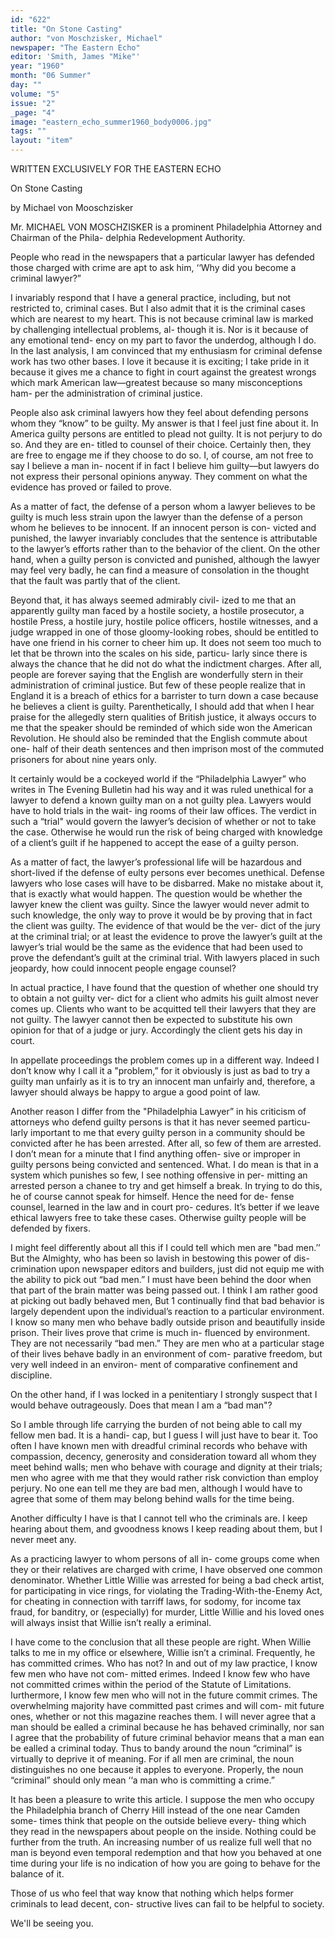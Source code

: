 ```yaml
---
id: "622"
title: "On Stone Casting"
author: "von Moschzisker, Michael"
newspaper: "The Eastern Echo"
editor: 'Smith, James "Mike"'
year: "1960"
month: "06 Summer"
day: ""
volume: "5"
issue: "2"
_page: "4"
image: "eastern_echo_summer1960_body0006.jpg"
tags: ""
layout: "item"
---
```

WRITTEN EXCLUSIVELY FOR THE EASTERN ECHO

On Stone Casting

by Michael von Mooschzisker

Mr. MICHAEL VON MOSCHZISKER is a prominent
Philadelphia Attorney and Chairman of the Phila-
delphia Redevelopment Authority.

People who read in the newspapers that a particular
lawyer has defended those charged with crime are
apt to ask him, ‘‘Why did you become a criminal
lawyer?”

I invariably respond that I have a general practice,
including, but not restricted to, criminal cases. But
I also admit that it is the criminal cases which are
nearest to my heart. This is not because criminal law
is marked by challenging intellectual problems, al-
though it is. Nor is it because of any emotional tend-
ency on my part to favor the underdog, although I
do. In the last analysis, I am convinced that my
enthusiasm for criminal defense work has two other
bases. I love it because it is exciting; I take pride
in it because it gives me a chance to fight in court
against the greatest wrongs which mark American
law—greatest because so many misconceptions ham-
per the administration of criminal justice.

People also ask criminal lawyers how they feel
about defending persons whom they “know” to be
guilty. My answer is that I feel just fine about it.
In America guilty persons are entitled to plead not
guilty. It is not perjury to do so. And they are en-
titled to counsel of their choice. Certainly then,
they are free to engage me if they choose to do so.
I, of course, am not free to say I believe a man in-
nocent if in fact I believe him guilty—but lawyers do
not express their personal opinions anyway. They
comment on what the evidence has proved or failed
to prove.

As a matter of fact, the defense of a person whom
a lawyer believes to be guilty is much less strain upon
the lawyer than the defense of a person whom he
believes to be innocent. If an innocent person is con-
victed and punished, the lawyer invariably concludes
that the sentence is attributable to the lawyer’s
efforts rather than to the behavior of the client. On
the other hand, when a guilty person is convicted
and punished, although the lawyer may feel very
badly, he can find a measure of consolation in the
thought that the fault was partly that of the client.

Beyond that, it has always seemed admirably civil-
ized to me that an apparently guilty man faced by a
hostile society, a hostile prosecutor, a hostile Press, a
hostile jury, hostile police officers, hostile witnesses,
and a judge wrapped in one of those gloomy-looking
robes, should be entitled to have one friend in his
corner to cheer him up. It does not seem too much to
let that be thrown into the scales on his side, particu-
larly since there is always the chance that he did not
do what the indictment charges. After all, people
are forever saying that the English are wonderfully
stern in their administration of criminal justice. But
few of these people realize that in England it is a
breach of ethics for a barrister to turn down a case
because he believes a client is guilty. Parenthetically,
I should add that when I hear praise for the allegedly
stern qualities of British justice, it always occurs to
me that the speaker should be reminded of which
side won the American Revolution. He should also
be reminded that the English commute about one-
half of their death sentences and then imprison most
of the commuted prisoners for about nine years only.

It certainly would be a cockeyed world if the
“Philadelphia Lawyer” who writes in The Evening
Bulletin had his way and it was ruled unethical for a
lawyer to defend a known guilty man on a not guilty
plea. Lawyers would have to hold trials in the wait-
ing rooms of their law offices. The verdict in such a
“trial" would govern the lawyer’s decision of
whether or not to take the case. Otherwise he would
run the risk of being charged with knowledge of a
client’s guilt if he happened to accept the ease of a
guilty person.

As a matter of fact, the lawyer’s professional life
will be hazardous and short-lived if the defense of
eulty persons ever becomes unethical. Defense
lawyers who lose cases will have to be disbarred.
Make no mistake about it, that is exactly what would
happen. The question would be whether the lawyer
knew the client was guilty. Since the lawyer would
never admit to such knowledge, the only way to
prove it would be by proving that in fact the client
was guilty. The evidence of that would be the ver-
dict of the jury at the criminal trial; or at least the
evidence to prove the lawyer’s guilt at the lawyer’s
trial would be the same as the evidence that had been
used to prove the defendant’s guilt at the criminal
trial. With lawyers placed in such jeopardy, how
could innocent people engage counsel?

In actual practice, I have found that the question
of whether one should try to obtain a not guilty ver-
dict for a client who admits his guilt almost never
comes up. Clients who want to be acquitted tell their
lawyers that they are not guilty. The lawyer cannot
then be expected to substitute his own opinion for
that of a judge or jury. Accordingly the client gets
his day in court.

In appellate proceedings the problem comes up in
a different way. Indeed I don’t know why I call it a
"problem,” for it obviously is just as bad to try a
guilty man unfairly as it is to try an innocent man
unfairly and, therefore, a lawyer should always be
happy to argue a good point of law.

Another reason I differ from the "Philadelphia
Lawyer” in his criticism of attorneys who defend
guilty persons is that it has never seemed particu-
larly important to me that every guilty person in a
community should be convicted after he has been
arrested. After all, so few of them are arrested. I
don’t mean for a minute that I find anything offen-
sive or improper in guilty persons being convicted
and sentenced. What. I do mean is that in a system
which punishes so few, I see nothing offensive in per-
mitting an arrested person a chanee to try and get
himself a break. In trying to do this, he of course
cannot speak for himself. Hence the need for de-
fense counsel, learned in the law and in court pro-
cedures. It’s better if we leave ethical lawyers free
to take these cases. Otherwise guilty people will be
defended by fixers.

I might feel differently about all this if I could tell
which men are "bad men.’’ But the Almighty, who
has been so lavish in bestowing this power of dis-
crimination upon newspaper editors and builders,
just did not equip me with the ability to pick out
“bad men.” I must have been behind the door when
that part of the brain matter was being passed out. I
think I am rather good at picking out badly behaved
men, But 1 continually find that bad behavior is
largely dependent upon the individual’s reaction to a
particular environment. I know so many men who
behave badly outside prison and beautifully inside
prison. Their lives prove that crime is much in-
fluenced by environment. They are not necessarily
“bad men.” They are men who at a particular stage
of their lives behave badly in an environment of com-
parative freedom, but very well indeed in an environ-
ment of comparative confinement and discipline.

On the other hand, if I was locked in a penitentiary
I strongly suspect that I would behave outrageously.
Does that mean I am a “bad man"?

So I amble through life carrying the burden of not
being able to call my fellow men bad. It is a handi-
cap, but I guess I will just have to bear it. Too often
I have known men with dreadful criminal records
who behave with compassion, decency, generosity
and consideration toward all whom they meet behind
walls; men who behave with courage and dignity at
their trials; men who agree with me that they would
rather risk conviction than employ perjury. No one
ean tell me they are bad men, although I would have
to agree that some of them may belong behind walls
for the time being.

Another difficulty I have is that I cannot tell who
the criminals are. I keep hearing about them, and
gvoodness knows I keep reading about them, but I
never meet any.

As a practicing lawyer to whom persons of all in-
come groups come when they or their relatives are
charged with crime, I have observed one common
denominator. Whether Little Willie was arrested
for being a bad check artist, for participating in vice
rings, for violating the Trading-With-the-Enemy Act,
for cheating in connection with tarriff laws, for
sodomy, for income tax fraud, for banditry, or
(especially) for murder, Little Willie and his loved
ones will always insist that Willie isn’t really a
eriminal.

I have come to the conclusion that all these people
are right. When Willie talks to me in my office or
elsewhere, Willie isn’t a criminal. Frequently, he has
committed crimes. Who has not? In and out of my
law practice, I know few men who have not com-
mitted erimes. Indeed I know few who have not
committed crimes within the period of the Statute of
Limitations. Iurthermore, I know few men who will
not in the future commit crimes. The overwhelming
majority have committed past crimes and will com-
mit future ones, whether or not this magazine reaches
them. I will never agree that a man should be ealled
a criminal because he has behaved criminally, nor
san I agree that the probability of future criminal
behavior means that a man ean be ealled a criminal
today. Thus to bandy around the noun “criminal”
is virtually to deprive it of meaning. For if all men
are criminal, the noun distinguishes no one because it
apples to everyone. Properly, the noun “criminal”
should only mean ‘‘a man who is committing a crime.”

It has been a pleasure to write this article. I
suppose the men who occupy the Philadelphia branch
of Cherry Hill instead of the one near Camden some-
times think that people on the outside believe every-
thing which they read in the newspapers about people
on the inside. Nothing could be further from the
truth. An increasing number of us realize full well
that no man is beyond even temporal redemption and
that how you behaved at one time during your life
is no indication of how you are going to behave for
the balance of it.

Those of us who feel that way know that nothing
which helps former criminals to lead decent, con-
structive lives can fail to be helpful to society.

We'll be seeing you.
